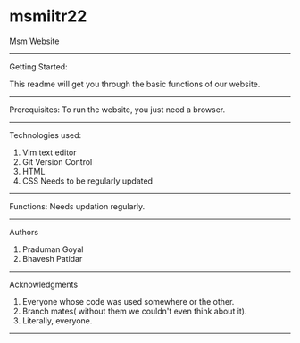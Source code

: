 # msmiitr22
Msm Website
______

Getting Started:

This readme will get you through the basic functions of our website.
______

Prerequisites:
To run the website, you just need a browser. 
______

Technologies used:
1. Vim text editor
2. Git Version Control
3. HTML
4. CSS
Needs to be regularly updated
______

Functions:
Needs updation regularly.
______

Authors 
1. Praduman Goyal
2. Bhavesh Patidar
______

Acknowledgments
1. Everyone whose code was used somewhere or the other.
2. Branch mates( without them we couldn't even think about it).
3. Literally, everyone.
______

